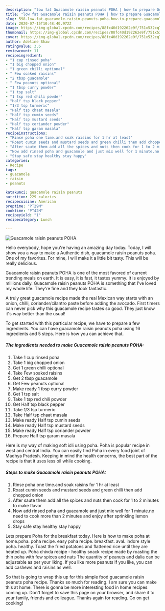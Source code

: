 ```yaml
---
description: "low fat Guacamole raisin peanuts POHA | how to prepare Guacamole raisin peanuts POHA"
title: "low fat Guacamole raisin peanuts POHA | how to prepare Guacamole raisin peanuts POHA"
slug: 598-low-fat-guacamole-raisin-peanuts-poha-how-to-prepare-guacamole-raisin-peanuts-poha
date: 2020-07-15T10:48:40.972Z
image: https://img-global.cpcdn.com/recipes/88fc40d192262e9f/751x532cq70/guacamole-raisin-peanuts-poha-recipe-main-photo.jpg
thumbnail: https://img-global.cpcdn.com/recipes/88fc40d192262e9f/751x532cq70/guacamole-raisin-peanuts-poha-recipe-main-photo.jpg
cover: https://img-global.cpcdn.com/recipes/88fc40d192262e9f/751x532cq70/guacamole-raisin-peanuts-poha-recipe-main-photo.jpg
author: Adeline Shaw
ratingvalue: 3.6
reviewcount: 11
recipeingredient:
- "1 cup rinsed poha"
- "1 big chopped onion"
- "1 green chilli optional"
- " Few soaked raisins"
- "2 tbsp guacamole"
- " Few peanuts optional"
- "1 tbsp curry powder"
- "1 tsp salt"
- "1 tsp red chili powder"
- "Half tsp black pepper"
- "1/3 tsp turmeric"
- "Half tsp chaat masala"
- "Half tsp cumin seeds"
- "Half tsp mustard seeds"
- "Half tsp coriander powder"
- "Half tsp garam masala"
recipeinstructions:
- "Rinse poha one time.and soak raisins for 1 hr at least"
- "Roast cumin seeds and mustard seeds and green chilli then add chopped onion"
- "After saute them add all the spices and nuts then cook for 1 to 2 minutes to make flavor"
- "Now add rinsed poha and guacamole and just mix well for 1 minute.no need to cook more than 2 minutes and enjoy after sprinkling lemon drops"
- "Stay safe stay healthy stay happy"
categories:
- Recipe
tags:
- guacamole
- raisin
- peanuts

katakunci: guacamole raisin peanuts 
nutrition: 229 calories
recipecuisine: American
preptime: "PT29M"
cooktime: "PT42M"
recipeyield: "1"
recipecategory: Lunch

---
```



![Guacamole raisin peanuts POHA](https://img-global.cpcdn.com/recipes/88fc40d192262e9f/751x532cq70/guacamole-raisin-peanuts-poha-recipe-main-photo.jpg)

Hello everybody, hope you're having an amazing day today. Today, I will show you a way to make a Authentic dish, guacamole raisin peanuts poha. One of my favorites. For mine, I will make it a little bit tasty. This will be really delicious.

Guacamole raisin peanuts POHA is one of the most favored of current trending meals on earth. It is easy, it is fast, it tastes yummy. It is enjoyed by millions daily. Guacamole raisin peanuts POHA is something that I've loved my whole life. They're fine and they look fantastic.

A truly great guacamole recipe made the real Mexican way starts with an onion, chilli, coriander/cilantro paste before adding the avocado. First timers can never pick why this guacamole recipe tastes so good. They just know it&#39;s way better than the usual!


To get started with this particular recipe, we have to prepare a few ingredients. You can have guacamole raisin peanuts poha using 16 ingredients and 5 steps. Here is how you can achieve that.

<!--inarticleads1-->

##### The ingredients needed to make Guacamole raisin peanuts POHA:

1. Take 1 cup rinsed poha
1. Take 1 big chopped onion
1. Get 1 green chilli optional
1. Take  Few soaked raisins
1. Get 2 tbsp guacamole
1. Get  Few peanuts optional
1. Make ready 1 tbsp curry powder
1. Get 1 tsp salt
1. Take 1 tsp red chili powder
1. Get Half tsp black pepper
1. Take 1/3 tsp turmeric
1. Take Half tsp chaat masala
1. Make ready Half tsp cumin seeds
1. Make ready Half tsp mustard seeds
1. Make ready Half tsp coriander powder
1. Prepare Half tsp garam masala


Here is my way of making soft idli using poha. Poha is popular recipe in west and central India. You can easily find Poha in every food joint of Madhya Pradesh. Keeping in mind the health concerns, the best part of the recipe is that it uses less oil while cooking. 

<!--inarticleads2-->

##### Steps to make Guacamole raisin peanuts POHA:

1. Rinse poha one time.and soak raisins for 1 hr at least
1. Roast cumin seeds and mustard seeds and green chilli then add chopped onion
1. After saute them add all the spices and nuts then cook for 1 to 2 minutes to make flavor
1. Now add rinsed poha and guacamole and just mix well for 1 minute.no need to cook more than 2 minutes and enjoy after sprinkling lemon drops
1. Stay safe stay healthy stay happy


Lets prepare Poha for the breakfast today. Here is how to make poha at home.poha. poha recipe. easy poha recipe. breakfast. aval. indore style poha. healthy. Toast the fried potatoes and flattened rice until they are heated up. Poha chivda recipe - healthy snack recipe made by roasting the thin poha with few spices and nuts The quantity of peanuts and dalia can be adjustable as per your liking. If you like more peanuts If you like, you can add cashews and raisins as well. 

So that is going to wrap this up for this simple food guacamole raisin peanuts poha recipe. Thanks so much for reading. I am sure you can make this at home. There is gonna be more interesting food in home recipes coming up. Don't forget to save this page on your browser, and share it to your family, friends and colleague. Thanks again for reading. Go on get cooking!
